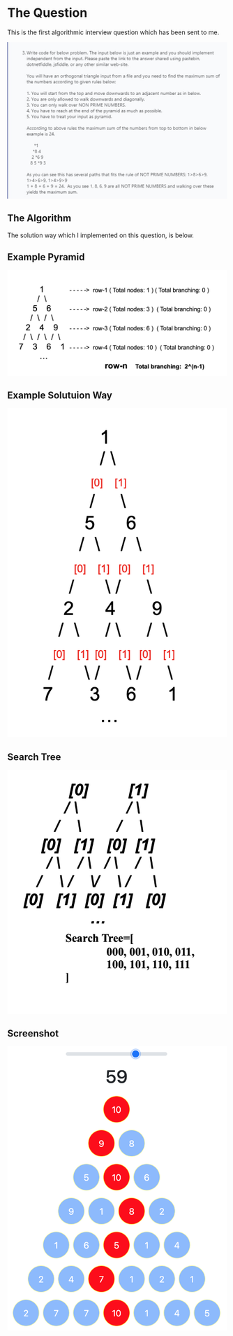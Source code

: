 # The Question

This is the first algorithmic interview question which has been sent to me.

![TheQuestion](question.png)

## The Algorithm

The solution way which I implemented on this question, is below.

## Example Pyramid

![SolutionWay](info.png)

## Example Solutuion Way

![SolutionWay](solution.png)

## Search Tree

![SolutionWay](searchtree.png)

## Screenshot

![SolutionWay](ss.png)